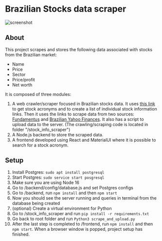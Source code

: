 <h1>Brazilian Stocks data scraper</h1>

![screenshot](https://user-images.githubusercontent.com/47046552/166299837-966948d8-059c-4b9a-bfb8-d5f6dfc1a6c0.png)

<h2>About</h2>
This project scrapes and stores the following data associated with stocks from the Brazilian market:

- Name
- Price
- Sector
- Price/profit
- Net worth

It is composed of three modules:
1. A web crawler/scraper focused in Brazilian stocks data. It uses <a href='https://www.fundamentus.com.br/detalhes.php?papel='>this link</a> to get stock acronyms and to create a list of individual stock information links. Then it uses the links to scrape data from two sources: <a href='https://www.fundamentus.com.br/'>Fundamentus</a> and <a href='https://br.financas.yahoo.com/'>Brazilian Yahoo Finances</a>. It also has a script to upload data to the server. (The crawling/scraping code is located in folder "/stock_info_scraper")
2. A Node.js backend to store the scraped data.
3. A frontend developed using React and MaterialUI where it is possible to search for a stock acronym.

<h2>Setup</h2>

1. Install Postgres: `sudo apt install postgresql`
2. Start Postgres: `sudo service start posgresql`
3. Make sure you are using Node 16
4. Go to /backend/config/database.js and set Postgres configs
5. Go to /backend, run ```npm install``` and then ```npm start```
6. Now you should see the server running and queries in terminal from the database being created
7. (optional) Create a virtual environment for Python
8. Go to /stock_info_scraper and run ```pip install -r requirements.txt```
9. Go back to root folder and run ```Python3 scrape_and_upload.py```
10. After the last step is completed to /frontend, run ```npm install``` and then ```npm start```. When a browser window is popped, project setup has finished.
